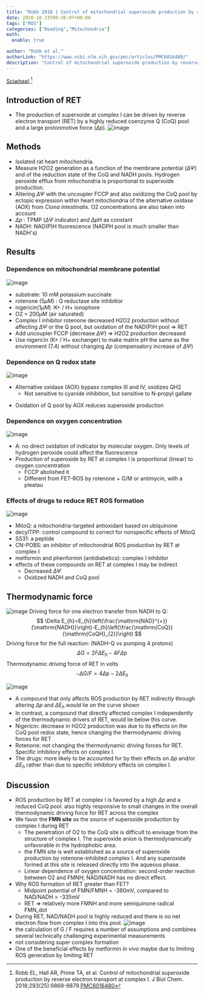 ```yaml
---
title: "Robb 2018 | Control of mitochondrial superoxide production by reverse electron transport at complex I"
date: 2020-10-23T00:36:07+08:00
tags: ["ROS"]
categories: ["Reading","Mitochondria"]
math:
  enable: true

author: "Robb et al."
authorLink: "https://www.ncbi.nlm.nih.gov/pmc/articles/PMC6016480/"
description: "Control of mitochondrial superoxide production by reverse electron transport at complex I"
---
```


[Sciwheel](https://sciwheel.com/work/#/items/5228044).[^Robb2018]

<!--more-->

## Introduction of RET
* The production of superxoide at complex I can be driven by reverse electron transport (RET) by a highly reduced coenzyme Q (CoQ) pool and a large protonmotive force ($\Delta p$).
![image](https://user-images.githubusercontent.com/40054455/96907147-6d53ed00-14cd-11eb-87d2-2add0c146edd.png)

## Methods
* Isolated rat heart mitochondria.
* Measure H2O2 generation as a function of the membrane potential ($\Delta\Psi$) and of the reduction state of the CoQ and NADH pools. Hydrogen peroxide efflux from mitochondria is proportional to superxoide production.
* Altering $\Delta\Psi$ with the uncoupler FCCP and also oxidizing the CoQ pool by ectopic expression within heart mitochondria of the alternative oxidase (AOX) from *Ciona intestinalis*. O2 concentrations are also taken into account
* $\Delta p$ : TPMP ($\Delta\Psi$ indicator) and $\Delta pH$ as constant
* NADH: NAD(P)H fluorescence (NADPH pool is much smaller than NADH's)

## Results
### Dependence on mitochondrial membrane potential
![image](https://user-images.githubusercontent.com/40054455/96906847-f9b1e000-14cc-11eb-920a-045259e0b7d2.png)
* substrate: 10 mM potassium succinate
* rotenone ($5 \mu M$) : Q reductase site inhibitior
* nigericin($1 \mu M$) :K+ / H+ ionophore
* O2 = $200 \mu M$ (air saturated)
* Complex I inhibitor rotenone decreased H2O2 production without affecting $\Delta\Psi$ or the Q pool, but oxidation of the NAD(P)H pool => RET
* Add uncoupler FCCP (decrease $\Delta\Psi$) => H2O2 production decreased
* Use nigericin (K+ / H+ exchanger) to make matrix pH the same as the environment (7.4) without changing $\Delta p$ (compensatory increase of $\Delta\Psi$)

### Dependence on Q redox state
![image](https://user-images.githubusercontent.com/40054455/96906798-eb63c400-14cc-11eb-89fa-82eb4d062a82.png)
* Alternative oxidase (AOX) bypass complex III and IV, oxidizes QH2
    * Not sensitive to cyanide inhibition, but sensitive to N-propyl gallate
+ Oxidation of Q pool by AOX reduces superoxide production

### Dependence on oxygen concentration
![image](https://user-images.githubusercontent.com/40054455/96906813-f1f23b80-14cc-11eb-8d60-25860a8bcce6.png)
* A: no direct oxidation of indicator by molecular oxygen. Only levels of hydrogen peroxide could affect the fluorescence
* Production of superoxide by RET at complex I is proportional (linear) to oxygen concentration
    * FCCP abolished it
    * Different from FET-ROS by rotenone + G/M or antimycin, with a pleatau


### Effects of drugs to reduce RET ROS formation
![image](https://user-images.githubusercontent.com/40054455/96906902-0d5d4680-14cd-11eb-8c48-f23687a19064.png)
* MitoQ: a mitochondria-targeted antioxidant based on ubiquinone
* decylTPP: control compound to correct for nonspecific effects of MitoQ
* SS31: a peptide
* CN-POBS: an inhibitor of mitochondrial ROS production by RET at complex I
* metformin and phenformin (antidiabetics): complex I inhibitor
* effects of these compounds on RET at complex I may be indirect
    * Decreased $\Delta\Psi$
    * Oxidized NADH and CoQ pool

## Thermodynamic force
![image](https://user-images.githubusercontent.com/40054455/96906919-12ba9100-14cd-11eb-8774-c888764bfa6a.png)
Driving force for one electron transfer from NADH to Q:
$$
\Delta E_{h}=E_{h}\left(\frac{\mathrm{NAD}^{+}}{\mathrm{NADH}}\right)-E_{h}\left(\frac{\mathrm{CoQ}}{\mathrm{CoQH}_{2}}\right)
$$
Driving force for the full reaction: (NADH-Q vs pumping 4 protons)
$$
\Delta G=2 F \Delta E_{h}-4 F \Delta \mathrm{p}
$$
Thermodynamic driving force of RET in volts
$$
-\Delta G / F=4 \Delta \mathrm{p}-2 \Delta E_{h}
$$

![image](https://user-images.githubusercontent.com/40054455/96906939-16e6ae80-14cd-11eb-9702-bcaf1a2294d4.png)
* A compound that only affects ROS production by RET indirectly through altering $\Delta p$ and $\Delta E_h$ would lie on the curve shown
* In contrast, a compound that directly affected complex I independently of the thermodynamic drivers of RET, would lie below this curve.
* Nigericin: decrease in H2O2 production was due to its effects on the CoQ pool redox state, hence changing the thermodynamic driving forces for RET
* Rotenone: not changing the thermodynamic driving forces for RET. Specific inhibitory effects on complex I.
* The drugs: more likely to be accounted for by their effects on $\Delta p$ and/or $\Delta E_h$ rather than due to specific inhibitory effects on complex I.

## Discussion
* ROS production by RET at complex I is favored by a high $\Delta p$ and a reduced CoQ pool. also highly responsive to small changes in the overall thermodynamic driving force for RET across the complex
* We favor the **FMN site** as the source of superoxide production by complex I during RET
    * The penetration of O2 to the CoQ site is difficult to envisage from the structure of complex I. The superoxide anion is thermodynamically unfavorable in the hydrophobic area.
    * the FMN site is well established as a source of superoxide production by rotenone-inhibited complex I. And any superoxide formed at this site is released directly into the aqueous phase.
    * Linear dependence of oxygen concentration: second-order reaction between O2 and FMNH; NAD/NADH has no direct effect.
* Why ROS formation of RET greater than FET?
    * Midpoint potential of FMN/FMNH = -380mV, compared to NAD/NADH = -335mV
    * RET => relatively more FMNH and more semiquinone radical FMN_dot
* During RET, NAD/NADH pool is highly reduced and there is no net electron flow from complex I into this pool.
![image](https://user-images.githubusercontent.com/40054455/96907125-65944880-14cd-11eb-8ecb-45df69d13795.png)
* the calculation of G / F requires a number of assumptions and combines several technically challenging experimental measurements
* not considering super complex formation
* One of the beneficial effects by metformin *in vivo* maybe due to limiting ROS generation by limiting RET

[^Robb2018]: Robb EL, Hall AR, Prime TA, et al. Control of mitochondrial superoxide production by reverse electron transport at complex I. J Biol Chem. 2018;293(25):9869-9879.[PMC6016480](http://www.ncbi.nlm.nih.gov/pmc/articles/PMC6016480)
